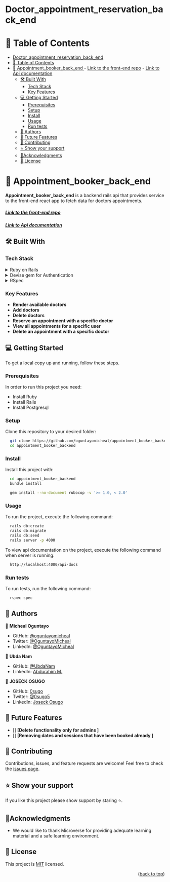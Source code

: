 # Doctor_appointment_reservation_back_end

<a name="readme-top"></a>

# 📗 Table of Contents

- [Doctor\_appointment\_reservation\_back\_end](#doctor_appointment_reservation_back_end)
- [📗 Table of Contents](#-table-of-contents)
- [📖 Appointment\_booker\_back\_end ](#-appointment_booker_back_end-)
        - [Link to the front-end repo](#link-to-the-front-end-repo)
        - [Link to Api documentation](#link-to-api-documentation)
  - [🛠 Built With ](#-built-with-)
    - [Tech Stack ](#tech-stack-)
    - [Key Features ](#key-features-)
  - [💻 Getting Started ](#-getting-started-)
    - [Prerequisites](#prerequisites)
    - [Setup](#setup)
    - [Install](#install)
    - [Usage](#usage)
    - [Run tests](#run-tests)
  - [👥 Authors ](#-authors-)
  - [🔭 Future Features ](#-future-features-)
  - [🤝 Contributing ](#-contributing-)
  - [⭐ Show your support ](#-show-your-support-)
  - [🙏Acknowledgments ](#acknowledgments-)
  - [📝 License ](#-license-)

# 📖 Appointment_booker_back_end <a name="about-project"></a>

**Appointment_booker_back_end** is a backend rails api that provides service to the front-end react app to fetch data for doctors appointments.

##### [Link to the front-end repo](https://github.com/0sugo/appointment_booker_frontend.git)
##### [Link to Api documentation](https://doctors-appointment-3nvy.onrender.com/api-docs/index.html)

## 🛠 Built With <a name="built-with"></a>

### Tech Stack <a name="tech-stack"></a>

<details>
  <summary>Ruby on Rails</summary>
  <ul>
    <li><a>https://rubyonrails.org/</a></li>
  </ul>
</details>



<details>
  <summary>Devise gem for Authentication</summary>
  <ul>
    <li><a>https://github.com/nejdetkadir/devise-api</a></li>
  </ul>
</details>

<details>
  <summary>RSpec</summary>
  <ul>
    <li><a>https://github.com/rspec/rspec-rails</a></li>
  </ul>
</details>

### Key Features <a name="key-features"></a>

- **Render available doctors**
- **Add doctors**
- **Delete doctors**
- **Reserve an appointment with a specific doctor**
- **View all appointments for a specific user**
- **Delete an appointment with a specific doctor**


## 💻 Getting Started <a name="getting-started"></a>

To get a local copy up and running, follow these steps.

### Prerequisites

In order to run this project you need:

- Install Ruby
- Install Rails
- Install Postgresql

### Setup

Clone this repository to your desired folder:

```sh
  git clone https://github.com/oguntayomicheal/appointment_booker_backend.git
  cd appointment_booker_backend
```

### Install

Install this project with:

```sh
  cd appointment_booker_backend
  bundle install
```

```sh
  gem install --no-document rubocop -v '>= 1.0, < 2.0'
```

### Usage

To run the project, execute the following command:

```sh
  rails db:create
  rails db:migrate
  rails db:seed
  rails server -p 4000
```

To view api documentation on the project, execute the following command when server is running:

```sh
  http://localhost:4000/api-docs
```

### Run tests

To run tests, run the following command:

```sh
  rspec spec
```

## 👥 Authors <a name="authors"></a>

👤 **Micheal Oguntayo**

- GitHub: [@oguntayomicheal](https://github.com/oguntayomicheal)
- Twitter: [@OguntayoMicheal](https://twitter.com/Oguns_micky)
- LinkedIn: [@OguntayoMicheal](https://www.linkedin.com/in/ogunsmicky/)

👤 **Ubda Nam**

- GitHub: [@UbdaNam](https://github.com/UbdaNam)
- LinkedIn: [Abdurahim M.](linkedin.com/in/abdurahim-miftah)

👤 **JOSECK OSUGO**

- GitHub: [0sugo](https://github.com/0sugo)
- Twitter: [@0sugo5](https://twitter.com/osugo5)
- LinkedIn: [Joseck Osugo](https://www.linkedin.com/in/joseck-osugo/)


## 🔭 Future Features <a name="future-features"></a>

- [] **[Delete functionality only for admins ]**
- [] **[Removing dates and sessions that have been booked already ]**


## 🤝 Contributing <a name="contributing"></a>

Contributions, issues, and feature requests are welcome!
Feel free to check the [issues page](https://github.com/oguntayomicheal/appointment_booker_backend/issues).


## ⭐ Show your support <a name="support"></a>

If you like this project please show support by staring :star:️.


## 🙏Acknowledgments <a name="acknowledgements"></a>

- We would like to thank Microverse for providing adequate learning material and a safe learning environment.

## 📝 License <a name="license"></a>

This project is [MIT](./LICENSE) licensed.

<p align="right">(<a href="#readme-top">back to top</a>)</p>

